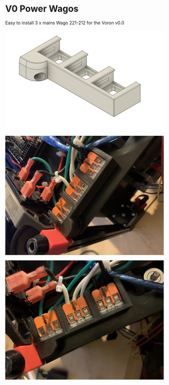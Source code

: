 # V0 Power Wagos

Easy to install 3 x mains Wago 221-212 for the Voron v0.0

![Wago 3x2](./images/mains_wago_v0_3.png "Wago 3x2")

![Wago 3x2](./images/mains_wago_v0_1.jpeg "Wago 3x2")

![Wago 3x2](./images/mains_wago_v0_2.jpeg "Wago 3x2")


